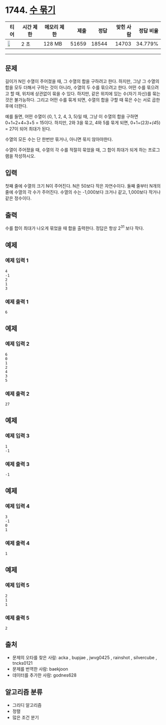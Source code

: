 # 1744. [수 묶기](https://www.acmicpc.net/problem/1744)

| 티어 | 시간 제한 | 메모리 제한 | 제출 | 정답 | 맞힌 사람 | 정답 비율 |
|---|---|---|---:|---:|---:|---:|
| <img src="https://static.solved.ac/tier_small/12.svg" width="50%" /> | 2 초 | 128 MB | 51659 | 18544 | 14703 | 34.779% |

---

## 문제

길이가 N인 수열이 주어졌을 때, 그 수열의 합을 구하려고 한다. 하지만, 그냥 그 수열의 합을 모두 더해서 구하는 것이 아니라, 수열의 두 수를 묶으려고 한다. 어떤 수를 묶으려고 할 때, 위치에 상관없이 묶을 수 있다. 하지만, 같은 위치에 있는 수(자기 자신)를 묶는 것은 불가능하다. 그리고 어떤 수를 묶게 되면, 수열의 합을 구할 때 묶은 수는 서로 곱한 후에 더한다.

예를 들면, 어떤 수열이 {0, 1, 2, 4, 3, 5}일 때, 그냥 이 수열의 합을 구하면 0+1+2+4+3+5 = 15이다. 하지만, 2와 3을 묶고, 4와 5를 묶게 되면, 0+1+(2*3)+(4*5) = 27이 되어 최대가 된다.

수열의 모든 수는 단 한번만 묶거나, 아니면 묶지 않아야한다.

수열이 주어졌을 때, 수열의 각 수를 적절히 묶었을 때, 그 합이 최대가 되게 하는 프로그램을 작성하시오.

## 입력

첫째 줄에 수열의 크기 N이 주어진다. N은 50보다 작은 자연수이다. 둘째 줄부터 N개의 줄에 수열의 각 수가 주어진다. 수열의 수는 -1,000보다 크거나 같고, 1,000보다 작거나 같은 정수이다.

## 출력

수를 합이 최대가 나오게 묶었을 때 합을 출력한다. 정답은 항상 $2^{31}$
보다 작다.

## 예제

### 예제 입력 1

```
4
-1
2
1
3
```

### 예제 출력 1

```
6
```

## 예제

### 예제 입력 2

```
6
0
1
2
4
3
5
```

### 예제 출력 2

```
27
```

## 예제

### 예제 입력 3

```
1
-1
```

### 예제 출력 3

```
-1
```

## 예제

### 예제 입력 4

```
3
-1
0
1
```

### 예제 출력 4

```
1
```

## 예제

### 예제 입력 5

```
2
1
1
```

### 예제 출력 5

```
2
```

## 출처

- 문제의 오타를 찾은 사람: acka , bupjae , jwvg0425 , rainshot , silvercube , tncks0121
- 문제를 번역한 사람: baekjoon
- 데이터를 추가한 사람: godnes628

## 알고리즘 분류

- 그리디 알고리즘
- 정렬
- 많은 조건 분기

